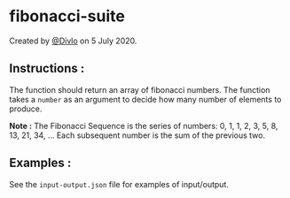 # fibonacci-suite

Created by [@Divlo](https://github.com/Divlo) on 5 July 2020.

## Instructions :

The function should return an array of fibonacci numbers. The function takes a `number` as an argument to decide how many number of elements to produce.

**Note :** The Fibonacci Sequence is the series of numbers: 0, 1, 1, 2, 3, 5, 8, 13, 21, 34, ... Each subsequent number is the sum of the previous two.

## Examples :

See the `input-output.json` file for examples of input/output.

